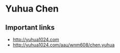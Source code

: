 # Yuhua Chen

## Important links

- http://yuhua1024.com
- http://yuhua1024.com/aau/wnm608/chen.yuhua